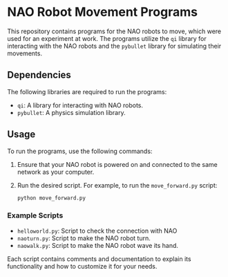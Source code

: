 # NAO Robot Movement Programs

This repository contains programs for the NAO robots to move, which were used for an experiment at work. 
The programs utilize the `qi` library for interacting with the NAO robots and the `pybullet` library for simulating their movements.




## Dependencies

The following libraries are required to run the programs:

- `qi`: A library for interacting with NAO robots.
- `pybullet`: A physics simulation library.


## Usage

To run the programs, use the following commands:

1. Ensure that your NAO robot is powered on and connected to the same network as your computer.

2. Run the desired script. For example, to run the `move_forward.py` script:

    ```sh
    python move_forward.py
    ```

### Example Scripts

- `helloworld.py`: Script to check the connection with NAO
- `naoturn.py`: Script to make the NAO robot turn.
- `naowalk.py`: Script to make the NAO robot wave its hand.

Each script contains comments and documentation to explain its functionality and how to customize it for your needs.

